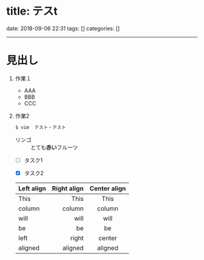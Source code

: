 title: テスt
==========
date: 2018-09-06 22:31
tags: []
categories: []
- - -


# 見出し

1. 作業１

	* AAA
	* BBB
	* CCC

1. 作業2

	```sh
	$ vim  テスト・テスト
	```

	<dl>
	<dt>リンゴ</dt>
	<dd> とても<strong>赤い</strong>フルーツ </dd>
	</dl>

	- [ ] タスク1
	- [x] タスク2


	| Left align | Right align | Center align |
	|:-----------|------------:|:------------:|
	| This       | This        | This         |
	| column     | column      | column       |
	| will       | will        | will         |
	| be         | be          | be           |
	| left       | right       | center       |
	| aligned    | aligned     | aligned      |
